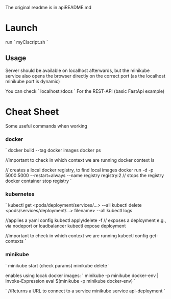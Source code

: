 The original readme is in apiREADME.md
# Launch
run
´
myClscript.sh
´

## Usage
Server should be available on localhost afterwards, but the minikube service also opens the browser directly on the correct port
(as the localhost minikube port is dynamic)

You can check 
´
localhost:<port>/docs 
´
For the REST-API (basic FastApi example)


# Cheat Sheet
Some useful commands when working
### docker
´
docker build --tag <name> <path-to-dockerfile-directory>
docker images
docker ps

//important to check in which context we are running
docker context ls 

// creates a local docker registry, to find local images
docker run -d -p 5000:5000 --restart=always --name registry registry:2
// stops the registry
docker container stop registry
´
### kubernetes
´
kubectl get <pods/deployment/services/...> --all
kubectl delete <pods/services/deployment/...> filename> --all
kubectl logs <pod-name>

//applies a yaml config
kubectl apply/delete -f <filename>
// exposes a deployment e.g., via nodeport or loadbalancer
kubectl expose deployment <name> 

//important to check in which context we are running
kubectl config get-contexts
´

### minikube
´
minikube start (check params)
minikube delete
´

enables using locak docker images:
´
minikube -p minikube docker-env | Invoke-Expression
eval $(minikube -p minikube docker-env)
´

´
//Returns a URL to connect to a service
minikube service api-deployment 
´